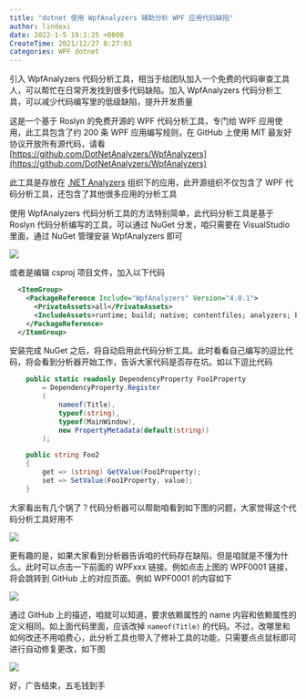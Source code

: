 ```yaml
---
title: "dotnet 使用 WpfAnalyzers 辅助分析 WPF 应用代码缺陷"
author: lindexi
date: 2022-1-5 19:1:25 +0800
CreateTime: 2021/12/27 8:27:03
categories: WPF dotnet
---
```


引入 WpfAnalyzers 代码分析工具，相当于给团队加入一个免费的代码审查工具人，可以帮忙在日常开发找到很多代码缺陷。加入 WpfAnalyzers 代码分析工具，可以减少代码编写里的低级缺陷，提升开发质量

<!--more-->


<!-- CreateTime:2021/12/27 8:27:03 -->

<!-- 发布 -->

这是一个基于 Roslyn 的免费开源的 WPF 代码分析工具，专门给 WPF 应用使用，此工具包含了约 200 条 WPF 应用编写规则，在 GitHub 上使用 MIT 最友好协议开放所有源代码，请看 [https://github.com/DotNetAnalyzers/WpfAnalyzers](https://github.com/DotNetAnalyzers/WpfAnalyzers)

此工具是存放在 [.NET Analyzers](https://github.com/DotNetAnalyzers) 组织下的应用，此开源组织不仅包含了 WPF 代码分析工具，还包含了其他很多应用的分析工具

使用 WpfAnalyzers 代码分析工具的方法特别简单，此代码分析工具是基于 Roslyn 代码分析编写的工具，可以通过 NuGet 分发，咱只需要在 VisualStudio 里面，通过 NuGet 管理安装 WpfAnalyzers 即可

![](http://image.acmx.xyz/lindexi%2F20211226922153469.jpg)

或者是编辑 csproj 项目文件，加入以下代码

```xml
  <ItemGroup>
    <PackageReference Include="WpfAnalyzers" Version="4.0.1">
      <PrivateAssets>all</PrivateAssets>
      <IncludeAssets>runtime; build; native; contentfiles; analyzers; buildtransitive</IncludeAssets>
    </PackageReference>
  </ItemGroup>
```

安装完成 NuGet 之后，将自动启用此代码分析工具。此时看看自己编写的逗比代码，将会看到分析器开始工作，告诉大家代码是否存在坑。如以下逗比代码

```csharp
    public static readonly DependencyProperty Foo1Property
        = DependencyProperty.Register
        (
            nameof(Title),
            typeof(string),
            typeof(MainWindow),
            new PropertyMetadata(default(string))
        );

    public string Foo2
    {
        get => (string) GetValue(Foo1Property);
        set => SetValue(Foo1Property, value);
    }
```

大家看出有几个锅了？代码分析器可以帮助咱看到如下图的问题，大家觉得这个代码分析工具好用不

![](http://image.acmx.xyz/lindexi%2F20211226924546566.jpg)

更有趣的是，如果大家看到分析器告诉咱的代码存在缺陷，但是咱就是不懂为什么。此时可以点击一下前面的 WPFxxx 链接。例如点击上图的 WPF0001 链接，将会跳转到 GitHub 上的对应页面。例如 WPF0001 的内容如下

![](http://image.acmx.xyz/lindexi%2F20211226926369862.jpg)

通过 GitHub 上的描述，咱就可以知道，要求依赖属性的 name 内容和依赖属性的定义相同。如上面代码里面，应该改掉 `nameof(Title)` 的代码。不过，改哪里和如何改还不用咱费心，此分析工具也带入了修补工具的功能，只需要点点鼠标即可进行自动修复更改，如下图

![](http://image.acmx.xyz/lindexi%2F202112269283981.jpg)

好，广告结束，五毛钱到手

